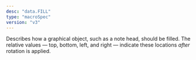 ```yaml
---
desc: "data.FILL"
type: "macroSpec"
version: "v3"
---
```


Describes how a graphical object, such as a note head, should be filled. The relative
values — top, bottom, left, and right — indicate these locations *after* rotation
is
applied.